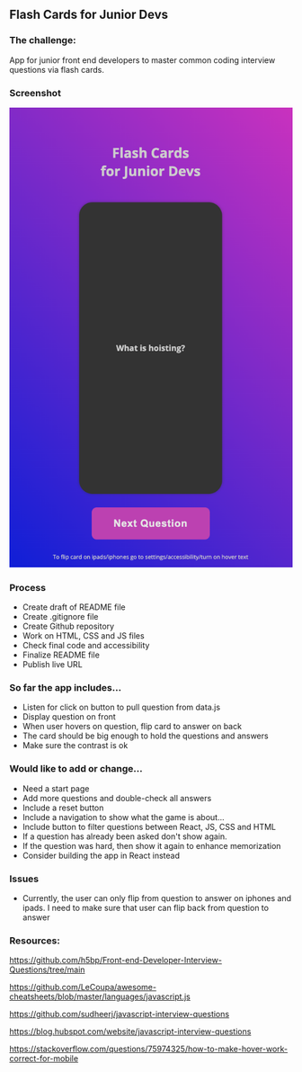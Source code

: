 ## Flash Cards for Junior Devs

### The challenge:

App for junior front end developers to master common coding interview questions via flash cards.

### Screenshot

![screenshot](img/screenshot.png)

### Process

- Create draft of README file
- Create .gitignore file
- Create Github repository
- Work on HTML, CSS and JS files
- Check final code and accessibility
- Finalize README file
- Publish live URL

### So far the app includes...

- Listen for click on button to pull question from data.js
- Display question on front
- When user hovers on question, flip card to answer on back
- The card should be big enough to hold the questions and answers
- Make sure the contrast is ok

### Would like to add or change...

- Need a start page
- Add more questions and double-check all answers
- Include a reset button
- Include a navigation to show what the game is about...
- Include button to filter questions between React, JS, CSS and HTML
- If a question has already been asked don't show again.
- If the question was hard, then show it again to enhance memorization
- Consider building the app in React instead

### Issues

- Currently, the user can only flip from question to answer on iphones and ipads. I need to make sure that user can flip back from question to answer

### Resources:

https://github.com/h5bp/Front-end-Developer-Interview-Questions/tree/main

https://github.com/LeCoupa/awesome-cheatsheets/blob/master/languages/javascript.js

https://github.com/sudheerj/javascript-interview-questions

https://blog.hubspot.com/website/javascript-interview-questions

https://stackoverflow.com/questions/75974325/how-to-make-hover-work-correct-for-mobile
